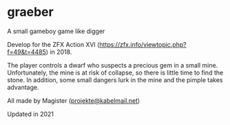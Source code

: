 # graeber
A small gameboy game like digger

Develop for the ZFX Action XVI (https://zfx.info/viewtopic.php?f=49&t=4485) in 2018.

The player controls a dwarf who suspects a precious gem in a small mine. Unfortunately, the mine is at risk of collapse, 
so there is little time to find the stone. In addition, some small dangers lurk in the mine and the pimple takes advantage.

All made by Magister (projekte@kabelmail.net)

Updated in 2021

